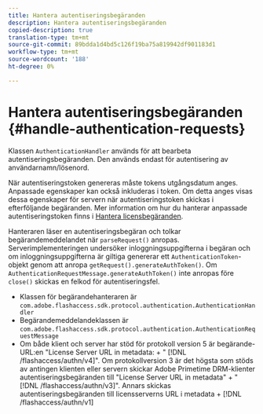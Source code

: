 ```yaml
---
title: Hantera autentiseringsbegäranden
description: Hantera autentiseringsbegäranden
copied-description: true
translation-type: tm+mt
source-git-commit: 89bdda1d4bd5c126f19ba75a819942df901183d1
workflow-type: tm+mt
source-wordcount: '188'
ht-degree: 0%

---
```



# Hantera autentiseringsbegäranden {#handle-authentication-requests}

Klassen `AuthenticationHandler` används för att bearbeta autentiseringsbegäranden. Den används endast för autentisering av användarnamn/lösenord.

När autentiseringstoken genereras måste tokens utgångsdatum anges. Anpassade egenskaper kan också inkluderas i token. Om detta anges visas dessa egenskaper för servern när autentiseringstoken skickas i efterföljande begäranden. Mer information om hur du hanterar anpassade autentiseringstoken finns i [Hantera licensbegäranden](../../protecting-content/implementing-the-license-server/handling-license-reqs/license-handling-classes.md).

Hanteraren läser en autentiseringsbegäran och tolkar begärandemeddelandet när `parseRequest()` anropas. Serverimplementeringen undersöker inloggningsuppgifterna i begäran och om inloggningsuppgifterna är giltiga genererar ett `AuthenticationToken`-objekt genom att anropa `getRequest().generateAuthToken()`. Om `AuthenticationRequestMessage.generateAuthToken()` inte anropas före `close()` skickas en felkod för autentiseringsfel.

* Klassen för begärandehanteraren är `com.adobe.flashaccess.sdk.protocol.authentication.AuthenticationHandler`
* Begärandemeddelandeklassen är `com.adobe.flashaccess.sdk.protocol.authentication.AuthenticationRequestMessage`
* Om både klient och server har stöd för protokoll version 5 är begärande-URL:en &quot;License Server URL in metadata: + &quot; [!DNL /flashaccess/authn/v4]&quot;. Om protokollversion 3 är det högsta som stöds av antingen klienten eller servern skickar Adobe Primetime DRM-klienter autentiseringsbegäranden till &quot;License Server URL in metadata&quot; + &quot; [!DNL /flashaccess/authn/v3]&quot;. Annars skickas autentiseringsbegäranden till licensserverns URL i metadata + [!DNL /flashaccess/authn/v1]

